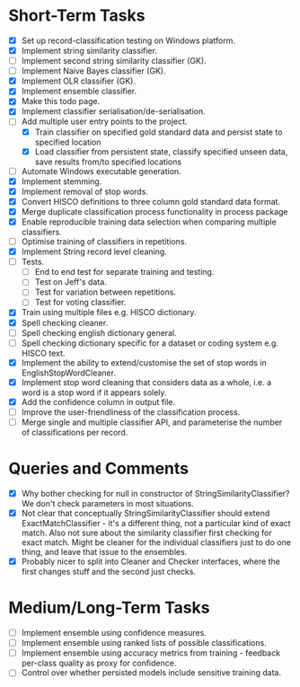  
# Short-Term Tasks
 
- [x] Set up record-classification testing on Windows platform.
- [x] Implement string similarity classifier.
- [ ] Implement second string similarity classifier (GK).
- [ ] Implement Naive Bayes classifier (GK).
- [x] Implement OLR classifier (GK).
- [x] Implement ensemble classifier.
- [x] Make this todo page.
- [x] Implement classifier serialisation/de-serialisation.
- [ ] Add multiple user entry points to the project.
   - [x] Train classifier on specified gold standard data and persist state to specified location
   - [x] Load classifier from persistent state, classify specified unseen data, save results from/to specified locations
- [ ] Automate Windows executable generation.
- [x] Implement stemming.
- [x] Implement removal of stop words.
- [x] Convert HISCO definitions to three column gold standard data format.
- [x] Merge duplicate classification process functionality in process package
- [x] Enable reproducible training data selection when comparing multiple classifiers.
- [ ] Optimise training of classifiers in repetitions. 
- [x] Implement String record level cleaning.
- [ ] Tests.
   - [ ] End to end test for separate training and testing.
   - [ ] Test on Jeff's data.
   - [ ] Test for variation between repetitions.
   - [ ] Test for voting classifier.
- [x] Train using multiple files e.g. HISCO dictionary.
- [x] Spell checking cleaner.
- [ ] Spell checking english dictionary general.
- [ ] Spell checking dictionary specific for a dataset or coding system e.g. HISCO text.
- [x] Implement the ability to extend/customise the set of stop words in EnglishStopWordCleaner.
- [x] Implement stop word cleaning that considers data as a whole, i.e. a word is a stop word if it appears solely.
- [x] Add the confidence column in output file.
- [ ] Improve the user-friendliness of the classification process.
- [ ] Merge single and multiple classifier API, and parameterise the number of classifications per record.

# Queries and Comments

- [x] Why bother checking for null in constructor of StringSimilarityClassifier? We don't check parameters in most situations.
- [x] Not clear that conceptually StringSimilarityClassifier should extend ExactMatchClassifier - it's a different thing, not a particular kind of exact match. Also not sure about the similarity classifier first checking for exact match. Might be cleaner for the individual classifiers just to do one thing, and leave that issue to the ensembles.
- [x] Probably nicer to split into Cleaner and Checker interfaces, where the first changes stuff and the second just checks.

# Medium/Long-Term Tasks

- [ ] Implement ensemble using confidence measures.
- [ ] Implement ensemble using ranked lists of possible classifications.
- [ ] Implement ensemble using accuracy metrics from training - feedback per-class quality as proxy for confidence.
- [ ] Control over whether persisted models include sensitive training data.
